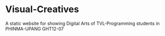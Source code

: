 # Visual-Creatives
A static website for showing Digital Arts of TVL-Programming students in PHINMA-UPANG GHT12-07
